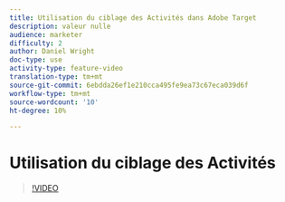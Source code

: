 ```yaml
---
title: Utilisation du ciblage des Activités dans Adobe Target
description: valeur nulle
audience: marketer
difficulty: 2
author: Daniel Wright
doc-type: use
activity-type: feature-video
translation-type: tm+mt
source-git-commit: 6ebdda26ef1e210cca495fe9ea73c67eca039d6f
workflow-type: tm+mt
source-wordcount: '10'
ht-degree: 10%

---
```


# Utilisation du ciblage des Activités

>[!VIDEO](https://video.tv.adobe.com/v/17385/?quality=12)